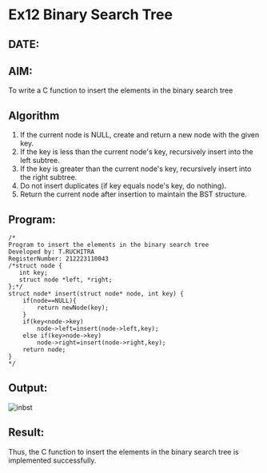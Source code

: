# Ex12 Binary Search Tree
## DATE:
## AIM:
To write a C function to insert the elements in the binary search tree

## Algorithm
1. If the current node is NULL, create and return a new node with the given key.
2. If the key is less than the current node's key, recursively insert into the left subtree.
3. If the key is greater than the current node's key, recursively insert into the right subtree.
4. Do not insert duplicates (if key equals node's key, do nothing).
5. Return the current node after insertion to maintain the BST structure.   

## Program:
```
/*
Program to insert the elements in the binary search tree
Developed by: T.RUCHITRA
RegisterNumber: 212223110043
/*struct node {
   int key;
   struct node *left, *right;
};*/
struct node* insert(struct node* node, int key) {
    if(node==NULL){
        return newNode(key);
    }
    if(key<node->key)
        node->left=insert(node->left,key);
    else if(key>node->key)
        node->right=insert(node->right,key);
    return node;
}
*/
```

## Output:
![inbst](https://github.com/user-attachments/assets/e863302e-01f7-4b06-99b6-40b5cb90b296)


## Result:
Thus, the C function to insert the elements in the binary search tree is implemented successfully.
